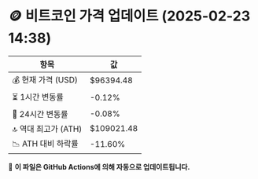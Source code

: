 # 🪙 비트코인 가격 업데이트 (2025-02-23 14:38)

| 항목                | 값 |
|--------------------|----------------|
| 💰 현재 가격 (USD) | $96394.48 |
| ⏳ 1시간 변동률    | -0.12% |
| 📆 24시간 변동률   | -0.08% |
| 🔝 역대 최고가 (ATH) | $109021.48 |
| 📉 ATH 대비 하락률 | -11.60% |

🔄 **이 파일은 GitHub Actions에 의해 자동으로 업데이트됩니다.**
